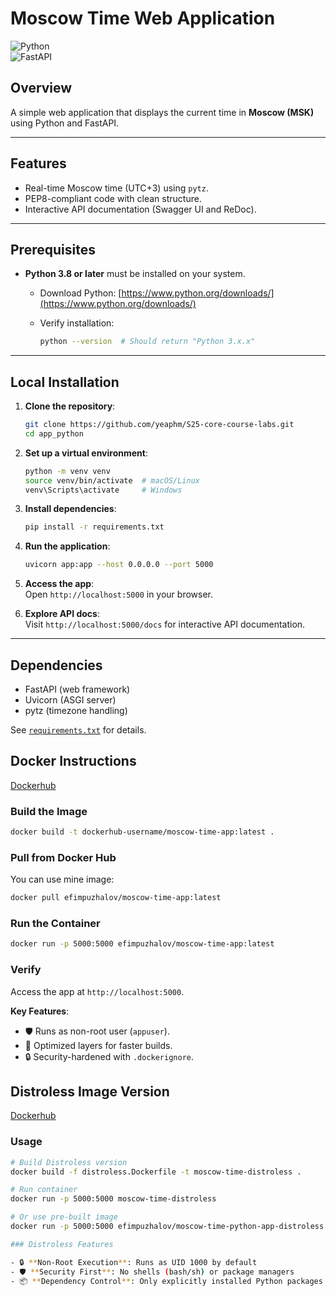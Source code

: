 # Moscow Time Web Application

![Python](https://img.shields.io/badge/Python-3.8%2B-blue)  
![FastAPI](https://img.shields.io/badge/Framework-FastAPI-green)  

## Overview

A simple web application that displays the current time in **Moscow (MSK)** using Python and FastAPI.  

---

## Features  

- Real-time Moscow time (UTC+3) using `pytz`.  
- PEP8-compliant code with clean structure.  
- Interactive API documentation (Swagger UI and ReDoc).  

---

## Prerequisites  

- **Python 3.8 or later** must be installed on your system.  
  - Download Python: [https://www.python.org/downloads/](https://www.python.org/downloads/)  
  - Verify installation:  

    ```bash
    python --version  # Should return "Python 3.x.x"
    ```

---

## Local Installation  

1. **Clone the repository**:  

   ```bash
   git clone https://github.com/yeaphm/S25-core-course-labs.git
   cd app_python
   ```

2. **Set up a virtual environment**:  

   ```bash
   python -m venv venv
   source venv/bin/activate  # macOS/Linux
   venv\Scripts\activate     # Windows
   ```

3. **Install dependencies**:  

   ```bash
   pip install -r requirements.txt
   ```

4. **Run the application**:  

   ```bash
   uvicorn app:app --host 0.0.0.0 --port 5000
   ```

5. **Access the app**:  
   Open `http://localhost:5000` in your browser.  

6. **Explore API docs**:  
   Visit `http://localhost:5000/docs` for interactive API documentation.  

---

## Dependencies  

- FastAPI (web framework)  
- Uvicorn (ASGI server)  
- pytz (timezone handling)  

See [`requirements.txt`](./requirements.txt) for details.

## Docker Instructions

[Dockerhub](https://hub.docker.com/r/efimpuzhalov/moscow-time-python-app)

### Build the Image

```bash
docker build -t dockerhub-username/moscow-time-app:latest .
```

### Pull from Docker Hub

You can use mine image:

```bash
docker pull efimpuzhalov/moscow-time-app:latest
```

### Run the Container

```bash
docker run -p 5000:5000 efimpuzhalov/moscow-time-app:latest
```

### Verify

Access the app at `http://localhost:5000`.

**Key Features**:  

- 🛡️ Runs as non-root user (`appuser`).  
- 🐳 Optimized layers for faster builds.  
- 🔒 Security-hardened with `.dockerignore`.

## Distroless Image Version

[Dockerhub](https://hub.docker.com/r/efimpuzhalov/moscow-time-python-app-distroless)

### Usage

```bash
# Build Distroless version
docker build -f distroless.Dockerfile -t moscow-time-distroless .

# Run container
docker run -p 5000:5000 moscow-time-distroless

# Or use pre-built image
docker run -p 5000:5000 efimpuzhalov/moscow-time-python-app-distroless:latest

### Distroless Features

- 🔒 **Non-Root Execution**: Runs as UID 1000 by default
- 🛡️ **Security First**: No shells (bash/sh) or package managers
- 📦 **Dependency Control**: Only explicitly installed Python packages
